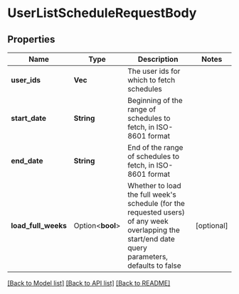 # UserListScheduleRequestBody

## Properties

Name | Type | Description | Notes
------------ | ------------- | ------------- | -------------
**user_ids** | **Vec<String>** | The user ids for which to fetch schedules | 
**start_date** | **String** | Beginning of the range of schedules to fetch, in ISO-8601 format | 
**end_date** | **String** | End of the range of schedules to fetch, in ISO-8601 format | 
**load_full_weeks** | Option<**bool**> | Whether to load the full week's schedule (for the requested users) of any week overlapping the start/end date query parameters, defaults to false | [optional]

[[Back to Model list]](../README.md#documentation-for-models) [[Back to API list]](../README.md#documentation-for-api-endpoints) [[Back to README]](../README.md)


